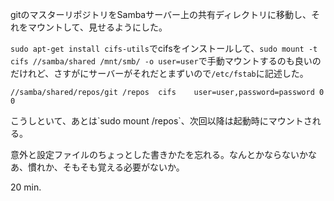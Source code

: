 gitのマスターリポジトリをSambaサーバー上の共有ディレクトリに移動し、それをマウントして、見せるようにした。

`sudo apt-get install cifs-utils`でcifsをインストールして、`sudo mount -t cifs //samba/shared /mnt/smb/ -o user=user`で手動マウントするのも良いのだけれど、さすがにサーバーがそれだとまずいので`/etc/fstab`に記述した。

<div><script src="https://gist.github.com/3136324.js?file=gistfile1"></script><noscript>
<pre><code>//samba/shared/repos/git	/repos	cifs	user=user,password=password	0	0</code></pre></noscript></div>
こうしといて、あとは`sudo mount /repos`、次回以降は起動時にマウントされる。

意外と設定ファイルのちょっとした書きかたを忘れる。なんとかならないかなあ、慣れか、そもそも覚える必要がないか。

20 min.
